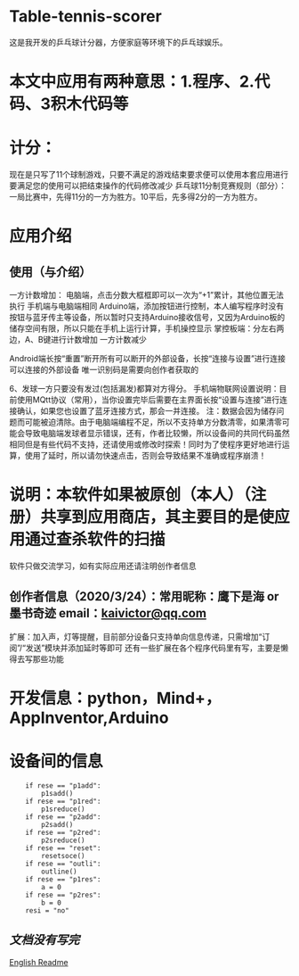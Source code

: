 # Table-tennis-scorer
这是我开发的乒乓球计分器，方便家庭等环境下的乒乓球娱乐。

# 本文中应用有两种意思：1.程序、2.代码、3积木代码等

# 计分：
现在是只写了11个球制游戏，只要不满足的游戏结束要求便可以使用本套应用进行
要满足您的使用可以把结束操作的代码修改减少
乒乓球11分制竞赛规则（部分）：
一局比赛中，先得11分的一方为胜方。10平后，先多得2分的一方为胜方。

# 应用介绍
## 使用（与介绍）
一方计数增加：
电脑端，点击分数大框框即可以一次为“+1”累计，其他位置无法执行
手机端与电脑端相同
Arduino端，添加按钮进行控制，本人编写程序时没有按钮与蓝牙传主等设备，所以暂时只支持Arduino接收信号，又因为Arduino板的储存空间有限，所以只能在手机上运行计算，手机操控显示
掌控板端：分左右两边，A、B键进行计数增加
一方计数减少

Android端长按“重置”断开所有可以断开的外部设备，长按“连接与设置”进行连接可以连接的外部设备
唯一识别码是需要向创作者获取的

6、发球一方只要没有发过(包括漏发)都算对方得分。
手机端物联网设置说明：目前使用MQtt协议（常用），当你设置完毕后需要在主界面长按“设置与连接”进行连接确认，如果您也设置了蓝牙连接方式，那会一并连接。
注：数据会因为储存问题而可能被迫清除。由于电脑端编程不足，所以不支持单方分数清零，如果清零可能会导致电脑端发球者显示错误，还有，作者比较懒，所以设备间的共同代码虽然相同但是有些代码不支持，还请使用或修改时探索！同时为了使程序更好地进行运算，使用了延时，所以请勿快速点击，否则会导致结果不准确或程序崩溃！

# 说明：本软件如果被原创（本人）（注册）共享到应用商店，其主要目的是使应用通过查杀软件的扫描
软件只做交流学习，如有实际应用还请注明创作者信息
## 创作者信息（2020/3/24）：常用昵称：鹰下是海 or 墨书奇迹 email：kaivictor@qq.com
扩展：加入声，灯等提醒，目前部分设备只支持单向信息传递，只需增加“订阅”/“发送”模块并添加延时等即可
还有一些扩展在各个程序代码里有写，主要是懒得去写那些功能

# 开发信息：python，Mind+，AppInventor,Arduino

# 设备间的信息
        if rese == "p1add":
            p1sadd()
        if rese == "p1red":
            p1sreduce()
        if rese == "p2add":
            p2sadd()
        if rese == "p2red":
            p2sreduce()
        if rese == "reset":
            resetsoce()
        if rese == "outli":
            outline()
        if rese == "p1res":
            a = 0
        if rese == "p2res":
            b = 0
        resi = "no"

## ***文档没有写完***

[English Readme](link="https://github.com/kaivictor/Table-tennis-scorer/readme_En.md")
